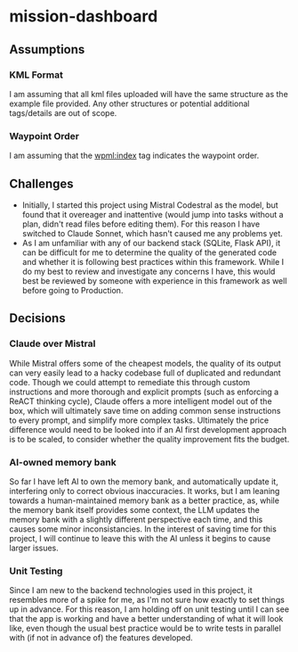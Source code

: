 # mission-dashboard

## Assumptions

### KML Format
I am assuming that all kml files uploaded will have the same structure as the example file provided. Any other structures or potential additional tags/details are out of scope.

### Waypoint Order
I am assuming that the <wpml:index> tag indicates the waypoint order.

## Challenges
- Initially, I started this project using Mistral Codestral as the model, but found that it overeager and inattentive (would jump into tasks without a plan, didn't read files before editing them). For this reason I have switched to Claude Sonnet, which hasn't caused me any problems yet. 
- As I am unfamiliar with any of our backend stack (SQLite, Flask API), it can be difficult for me to determine the quality of the generated code and whether it is following best practices within this framework. While I do my best to review and investigate any concerns I have, this would best be reviewed by someone with experience in this framework as well before going to Production.

## Decisions

### Claude over Mistral
While Mistral offers some of the cheapest models, the quality of its output can very easily lead to a hacky codebase full of duplicated and redundant code. Though we could attempt to remediate this through custom instructions and more thorough and explicit prompts (such as enforcing a ReACT thinking cycle), Claude offers a more intelligent model out of the box, which will ultimately save time on adding common sense instructions to every prompt, and simplify more complex tasks. Ultimately the price difference would need to be looked into if an AI first development approach is to be scaled, to consider whether the quality improvement fits the budget.

### AI-owned memory bank
So far I have left AI to own the memory bank, and automatically update it, interfering only to correct obvious inaccuracies. It works, but I am leaning towards a human-maintained memory bank as a better practice, as, while the memory bank itself provides some context, the LLM updates the memory bank with a slightly different perspective each time, and this causes some minor inconsistancies. In the interest of saving time for this project, I will continue to leave this with the AI unless it begins to cause larger issues.

### Unit Testing
Since I am new to the backend technologies used in this project, it resembles more of a spike for me, as I'm not sure how exactly to set things up in advance. For this reason, I am holding off on unit testing until I can see that the app is working and have a better understanding of what it will look like, even though the usual best practice would be to write tests in parallel with (if not in advance of) the features developed.